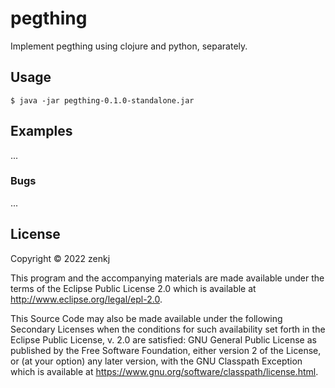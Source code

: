 # pegthing

Implement pegthing using clojure and python, separately.

## Usage


    $ java -jar pegthing-0.1.0-standalone.jar

## Examples

...

### Bugs

...

## License

Copyright © 2022 zenkj

This program and the accompanying materials are made available under the
terms of the Eclipse Public License 2.0 which is available at
http://www.eclipse.org/legal/epl-2.0.

This Source Code may also be made available under the following Secondary
Licenses when the conditions for such availability set forth in the Eclipse
Public License, v. 2.0 are satisfied: GNU General Public License as published by
the Free Software Foundation, either version 2 of the License, or (at your
option) any later version, with the GNU Classpath Exception which is available
at https://www.gnu.org/software/classpath/license.html.
